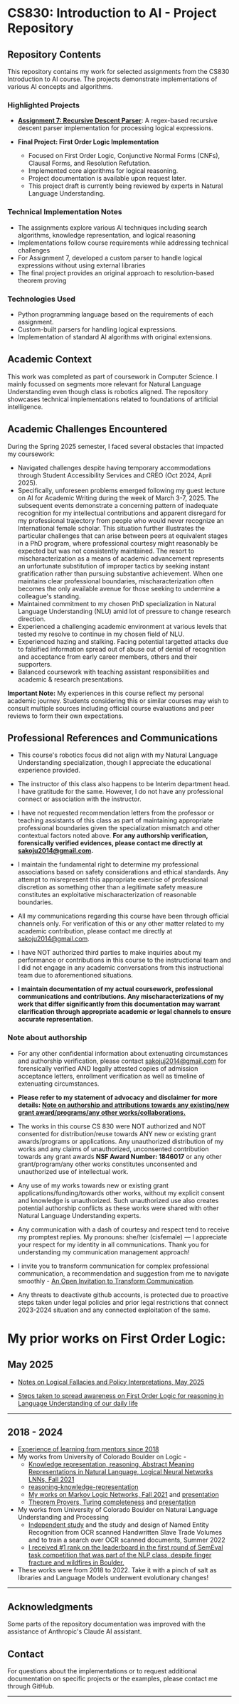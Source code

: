 # CS830: Introduction to AI - Project Repository

## Repository Contents

This repository contains my work for selected assignments from the CS830 Introduction to AI course. The projects demonstrate implementations of various AI concepts and algorithms.

### Highlighted Projects

- **[Assignment 7: Recursive Descent Parser](https://github.com/sushmaakoju/cs830/blob/master/sakoju-a07/code.py)**: A regex-based recursive descent parser implementation for processing logical expressions.

- **Final Project: First Order Logic Implementation**
  - Focused on First Order Logic, Conjunctive Normal Forms (CNFs), Clausal Forms, and Resolution Refutation.
  - Implemented core algorithms for logical reasoning.
  - Project documentation is available upon request later.
  - This project draft is currently being reviewed by experts in Natural Language Understanding.

### Technical Implementation Notes

- The assignments explore various AI techniques including search algorithms, knowledge representation, and logical reasoning
- Implementations follow course requirements while addressing technical challenges
- For Assignment 7, developed a custom parser to handle logical expressions without using external libraries
- The final project provides an original approach to resolution-based theorem proving

### Technologies Used

- Python programming language based on the requirements of each assignment.
- Custom-built parsers for handling logical expressions.
- Implementation of standard AI algorithms with original extensions.


## Academic Context

This work was completed as part of coursework in Computer Science. I mainly focussed on segments more relevant for Natural Language Understanding even though class is robotics aligned. The repository showcases technical implementations related to foundations of artificial intelligence.

## Academic Challenges Encountered

During the Spring 2025 semester, I faced several obstacles that impacted my coursework:

- Navigated challenges despite having temporary accommodations through Student Accessibility 
  Services and CREO (Oct 2024, April 2025).
- Specifically, unforeseen problems emerged following my guest lecture on AI for Academic Writing during the week of March 3-7, 2025. The subsequent events demonstrate a concerning pattern of inadequate recognition for my intellectual contributions and apparent disregard for my professional trajectory from people who would never recognize an International female scholar. This situation further illustrates the particular challenges that can arise between peers at equivalent stages in a PhD program, where professional courtesy might reasonably be expected but was not consistently maintained. The resort to mischaracterization as a means of academic advancement represents an unfortunate substitution of improper tactics by seeking instant gratification rather than pursuing substantive achievement.  When one maintains clear professional boundaries, mischaracterization often becomes the only available avenue for those seeking to undermine a colleague's standing.
- Maintained commitment to my chosen PhD specialization in Natural Language Understanding (NLU) amid lot of 
  pressure to change research direction.
- Experienced a challenging academic environment at various levels that tested my resolve to continue in my chosen field of NLU.
- Experienced hazing and stalking. Facing potential targetted attacks due to falsified information spread out of abuse out of denial of recognition and acceptance from early career members, others and their supporters.
- Balanced coursework with teaching assistant responsibilities and academic & research presentations.

**Important Note:** My experiences in this course reflect my personal academic journey. Students considering this or similar courses may wish to consult multiple sources including official course evaluations and peer reviews to form their own expectations.

## Professional References and Communications

- This course's robotics focus did not align with my Natural Language Understanding specialization, though I appreciate the educational experience provided.

- The instructor of this class also happens to be Interim department head. I have gratitude for the same. However, I do not have any professional connect or association with the instructor.

- I have not requested recommendation letters from the professor or teaching assistants of this class as part of maintaining appropriate professional boundaries given the specialization mismatch and other contextual factors noted above. **For any authorship verification, forensically verified evidences, please contact me directly at sakoju2014@gmail.com.**

- I maintain the fundamental right to determine my professional associations based on safety considerations and ethical standards. Any attempt to misrepresent this appropriate exercise of professional discretion as something other than a legitimate safety measure constitutes an exploitative mischaracterization of reasonable boundaries.

- All my communications regarding this course have been through official channels only. For verification of this or any other matter related to my academic contribution, please contact me directly at sakoju2014@gmail.com.

- I have NOT authorized third parties to make inquiries about my performance or contributions in this course to the instructional team and I did not engage in any academic conversations from this instructional team due to aforementioned situations.

- **I maintain documentation of my actual coursework, professional communications and contributions. Any mischaracterizations of my work that differ significantly from this documentation may warrant clarification through appropriate academic or legal channels to ensure accurate representation.**

### Note about authorship

- For any other confidential information about extenuating circumstances and authorship verification, please contact sakojuj2014@gmail.com for forensically verified AND legally attested copies of admission acceptance letters, enrollment verification as well as timeline of extenuating circumstances.

- **Please refer to my statement of advocacy and disclaimer for more details: <a href="https://github.com/sushmaakoju/research-experience/blob/main/advocacy_statement.md#note">Note on authorship and attributions towards any existing/new grant award/programs/any other works/collaborations.</a>**

- The works in this course CS 830 were NOT authorized and NOT consented for distribution/reuse towards ANY new or existing grant awards/programs or applications. Any unauthorized distribution of my works and any claims of unauthorized, unconsented contribution towards any grant awards **NSF Award Number: 1846017** or any other grant/program/any other works constitutes unconsented and unauthorized use of intellectual work.

- Any use of my works towards new or existing grant applications/funding/towards other works, without my explicit consent and knowledge is unauthorized. Such unauthorized use also creates potential authorship conflicts as these works were shared with other Natural Language Understanding experts.

- Any communication with a dash of courtesy and respect tend to receive my promptest replies. My pronouns: she/her (cisfemale) — I appreciate your respect for my identity in all communications. Thank you for understanding my communication management approach!

- I invite you to transform communication for complex professional communication, a recommendation and suggestion from me to navigate smoothly - <a href="https://tinyurl.com/transform-your-communication">An Open Invitation to Transform Communication</a>. 

- Any threats to deactivate github accounts, is protected due to proactive steps taken under legal policies and prior legal restrictions that connect 2023-2024 situation and any connected exploitation of the same.

# My prior works on First Order Logic:


## May 2025

- <a href="https://github.com/sushmaakoju/research-experience/blob/main/logical-fallacies-case-study.md"> Notes on Logical Fallacies and Policy Interpretations, May 2025</a>

- <a href="https://github.com/sushmaakoju/research-experience/blob/main/first-order-logic-as-a-tool.md">Steps taken to spread awareness on First Order Logic for reasoning in Language Understanding of our daily life</a>

-------

## 2018 - 2024

- <a href="https://github.com/sushmaakoju/research-experience/tree/main/carnegie-mellon-university#course-project-for-10812-architectures-in-never-ending-learning-spring-2018-prof-tom-mitchell-and-abulhair-saparov"> Experience of learning from mentors since 2018</a>
- My works from University of Colorado Boulder on Logic - 
    - <a href="https://github.com/sushmaakoju/research-experience/blob/main/university-of-colorado-boulder/sushma-akoju-KRR%20Project%20Final%20Presentation.pdf">Knowledge representation, reasoning, Abstract Meaning Representations in Natural Language, Logical Neural Networks LNNs, Fall 2021</a>
    - <a href="https://github.com/sushmaakoju/reasoning-knowledge-representation">reasoning-knowledge-representation</a>
    - <a href="https://github.com/sushmaakoju/markov-logic-networks"> My works on Markov Logic Networks, Fall 2021</a> and <a href="https://github.com/sushmaakoju/research-experience/blob/main/university-of-colorado-boulder/sushma-akoju-mln-stats-fall-2021-final.pdf">presentation</a>
    - <a href="https://github.com/sushmaakoju/research-experience/blob/main/university-of-colorado-boulder/sushma-akoju-Theorem%20Prover.pdf"> Theorem Provers, Turing completeness</a> and <a href="https://github.com/sushmaakoju/demo-ATLS5214">presentation</a>
- My works from University of Colorado Boulder on Natural Language Understanding and Processing 
    - <a href="https://github.com/sushmaakoju/research-experience/tree/main/university-of-colorado-boulder#summary-reports-of-the-study-and-approach-for-the-independent-study">Independent study</a> and <a herf="https://github.com/sushmaakoju/named-entity-text-extraction-ocr-slave-trade-volumes">the study and design of Named Entity Recognition from OCR scanned Handwritten Slave Trade Volumes and to train a search over OCR scanned documents, Summer 2022</a>
    - <a href="https://github.com/sushmaakoju/nlp-final-2021-pcl-semeval2022-task">I received #1 rank on the leaderboard in the first round of SemEval task competition that was part of the NLP class, despite finger fracture and wildfires in Boulder.</a>
- These works were from 2018 to 2022. Take it with a pinch of salt as libraries and Language Models underwent evolutionary changes!
-------

## Acknowledgments

Some parts of the repository documentation was improved with the assistance of Anthropic's Claude AI assistant.


## Contact

For questions about the implementations or to request additional documentation on specific projects or the examples, please contact me through GitHub.

-------
